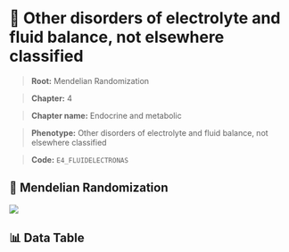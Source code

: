 # 🧪 Other disorders of electrolyte and fluid balance, not elsewhere classified

> **Root:** Mendelian Randomization

> **Chapter:** 4  

> **Chapter name:** Endocrine and metabolic

> **Phenotype:** Other disorders of electrolyte and fluid balance, not elsewhere classified  

> **Code:** `E4_FLUIDELECTRONAS`

## 🧬 Mendelian Randomization  

<img src="/MR/Figures/Forward/E4_FLUIDELECTRONAS.png"/>

## 📊 Data Table

<CsvTableMRF src="/public/MR/Data/Forward/E4_FLUIDELECTRONAS.csv"/>

